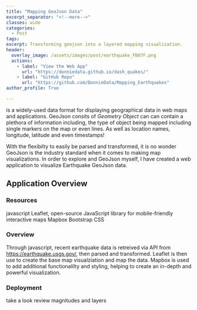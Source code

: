 ```yaml
---
title: "Mapping GeoJson Data"
excerpt_separator: "<!--more-->" 
classes: wide
categories:
  - Post
tags:
excerpt: Transforming geojson into a layered mapping visualization. 
header:
  overlay_image: /assets/images/post/earthquake_FB07F.png
  actions:
    - label: "View the Web App" 
      url: "https://donniedata.github.io/dash_quakes/"
    - label: "GitHub Repo"
      url: "https://github.com/DonnieData/Mapping_Earthquakes"
author_profile: True 

---
```


<GeoJson> is a widely-used data format for displaying geographical data in web maps and applications. GeoJson consits of <i>Geometry Object</i> can can contain a plethora of information including, the type of object being mapped including single markers on the map or even lines. As well as location names, longitude, latitude and even timestamps!
  
With the flexibilty to easily be parsed and transformed, it is no wonder GeoJson is the industry standard when it comes to making map visualizations. In order to explore and  GeoJson myself, I have created a web application to visualize Earthquake GeoJson data.


## Application Overview 


### Resources 
javascript 
Leaflet, open-source JavaScript library for mobile-friendly interactive maps
Mapbox 
Bootstrap CSS 

### Overview 
Through javascript, recent earthquake data is retreived via API from https://earthquake.usgs.gov/, then parsed and transformed. Leaflet is then use to create the base map visualziation and map the data. Mapbox is used to add additional functionalilty and styling, helping to create an in-depth and powerful visualization. 


### Deployment 

take a look 
review magnitudes and layers 



  






